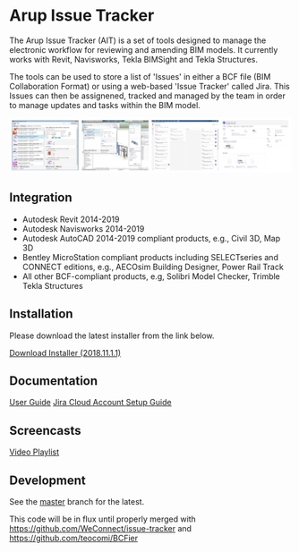 # Arup Issue Tracker
The Arup Issue Tracker (AIT) is a set of tools designed to manage the electronic workflow for reviewing and amending BIM models.  It currently works with Revit, Navisworks, Tekla BIMSight and Tekla Structures.

The tools can be used to store a list of 'Issues' in either a BCF file (BIM Collaboration Format) or using a web-based 'Issue Tracker' called Jira. This Issues can then be assignened, tracked and managed by the team in order to manage updates and tasks within the BIM model.

![](https://raw.githubusercontent.com/ArupAus/issue-tracker/master/Documentation/screenshot.png)

## Integration
* Autodesk Revit 2014-2019
* Autodesk Navisworks 2014-2019
* Autodesk AutoCAD 2014-2019 compliant products, e.g., Civil 3D, Map 3D
* Bentley MicroStation compliant products including SELECTseries and CONNECT editions, e.g., AECOsim Building Designer, Power Rail Track
* All other BCF-compliant products, e.g, Solibri Model Checker, Trimble Tekla Structures

## Installation
Please download the latest installer from the link below.

[Download Installer (2018.11.1.1)](https://github.com/ArupAus/issue-tracker/releases/download/2018.11.01.01/Case_Issue_Tracker_2018.11.01.01.msi)

## Documentation
[User Guide](https://arupaus.github.io/issue-tracker/Documentation/UserGuide)
[Jira Cloud Account Setup Guide](https://arupaus.github.io/issue-tracker/Documentation/JiraCloudLogin)

## Screencasts
[Video Playlist](https://media.arup.com/embedplaylist/secure/embed/playlistId/0_o01zfipb)

## Development
See the [master](https://github.com/ArupAus/issue-tracker/tree/master) branch for the latest.

This code will be in flux until properly merged with https://github.com/WeConnect/issue-tracker  and  https://github.com/teocomi/BCFier 
